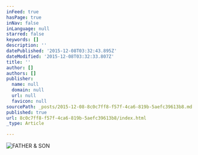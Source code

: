 ```yaml
---
inFeed: true
hasPage: true
inNav: false
inLanguage: null
starred: false
keywords: []
description: ''
datePublished: '2015-12-08T03:32:43.895Z'
dateModified: '2015-12-08T03:32:33.807Z'
title: ''
author: []
authors: []
publisher:
  name: null
  domain: null
  url: null
  favicon: null
sourcePath: _posts/2015-12-08-8c0c7ff8-f57f-4ca6-819b-5aefc39613b8.md
published: true
url: 8c0c7ff8-f57f-4ca6-819b-5aefc39613b8/index.html
_type: Article

---
```

![FATHER & SON ](https://the-grid-user-content.s3-us-west-2.amazonaws.com/ade604a9-409e-48a0-8b79-e33b47b84c36.JPG)